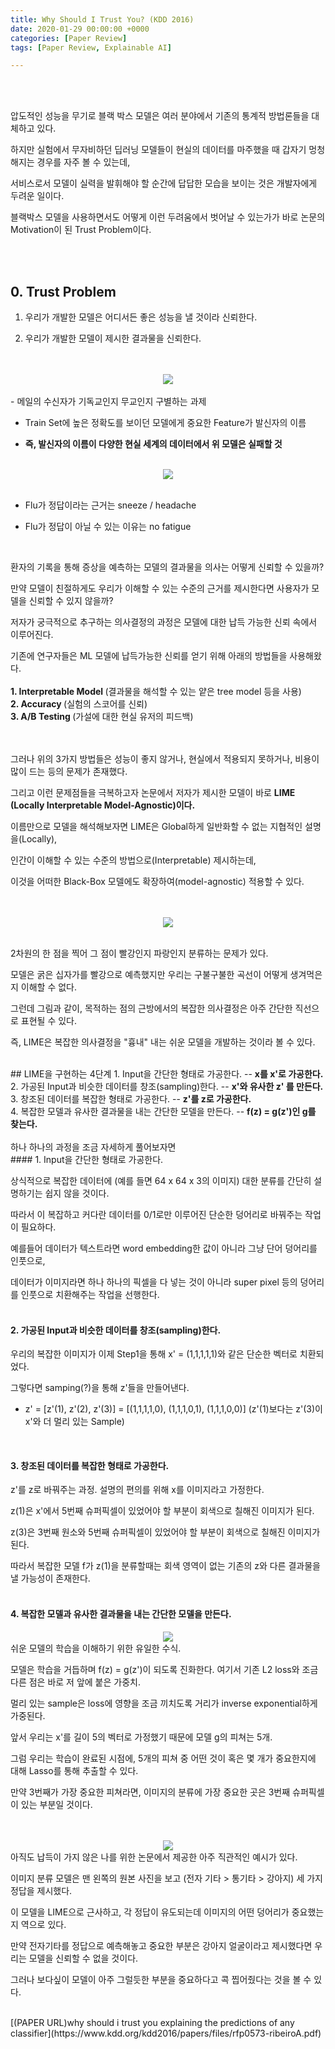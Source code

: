 ```yaml
---
title: Why Should I Trust You? (KDD 2016)
date: 2020-01-29 00:00:00 +0000
categories: [Paper Review]
tags: [Paper Review, Explainable AI]

---
```


<br/>

<br/>

압도적인 성능을 무기로 블랙 박스 모델은 여러 분야에서 기존의 통계적 방법론들을 대체하고 있다.  

하지만 실험에서 무자비하던 딥러닝 모델들이 현실의 데이터를 마주했을 때 갑자기 멍청해지는 경우를 자주 볼 수 있는데,  

서비스로서 모델이 실력을 발휘해야 할 순간에 답답한 모습을 보이는 것은 개발자에게 두려운 일이다.  

블랙박스 모델을 사용하면서도 어떻게 이런 두려움에서 벗어날 수 있는가가 바로 논문의 Motivation이 된 Trust Problem이다.  

<br/>

<br/>

## 0. Trust Problem
1. 우리가 개발한 모델은 어디서든 좋은 성능을 낼 것이라 신뢰한다.  
  
2. 우리가 개발한 모델이 제시한 결과물을 신뢰한다. 

<br/>

<br/>
<center><img src="/assets/img/pr/lime/limeone.jpg"></center>
<br/>
- 메일의 수신자가 기독교인지 무교인지 구별하는 과제  
  
- Train Set에 높은 정확도를 보이던 모델에게 중요한 Feature가 발신자의 이름  
  
- <b> 즉, 발신자의 이름이 다양한 현실 세계의 데이터에서 위 모델은 실패할 것</b>    
  

<br/>

<center><img src="/assets/img/pr/lime/limetwo.jpg"></center>
<br/>

- Flu가 정답이라는 근거는 sneeze / headache  
  
- Flu가 정답이 아닐 수 있는 이유는 no fatigue  
  

<br/>

환자의 기록을 통해 증상을 예측하는 모델의 결과물을 의사는 어떻게 신뢰할 수 있을까?  

만약 모델이 친절하게도 우리가 이해할 수 있는 수준의 근거를 제시한다면 사용자가 모델을 신뢰할 수 있지 않을까?  

저자가 궁극적으로 추구하는 의사결정의 과정은 모델에 대한 납득 가능한 신뢰 속에서 이루어진다.  

기존에 연구자들은 ML 모델에 납득가능한 신뢰를 얻기 위해 아래의 방법들을 사용해왔다.  
<br/>
<b>1. Interpretable Model </b>(결과물을 해석할 수 있는 얕은 tree model 등을 사용)
<br>
<b>2. Accuracy </b> (실험의 스코어를 신뢰) 
<br>
<b>3. A/B Testing </b> (가설에 대한 현실 유저의 피드백)  

<br/>

<br/>
그러나 위의 3가지 방법들은 성능이 좋지 않거나, 현실에서 적용되지 못하거나, 비용이 많이 드는 등의 문제가 존재했다.  

그리고 이런 문제점들을 극복하고자 논문에서 저자가 제시한 모델이 바로 <b>LIME (Locally Interpretable Model-Agnostic)이다.</b>  

이름만으로 모델을 해석해보자면 LIME은 Global하게 일반화할 수 없는 지협적인 설명을(Locally),  

인간이 이해할 수 있는 수준의 방법으로(Interpretable) 제시하는데,  

이것을 어떠한 Black-Box 모델에도 확장하여(model-agnostic) 적용할 수 있다.  
<br/>

<br/>
<center><img src="/assets/img/pr/lime/limethree.jpg"></center>
<br/>

2차원의 한 점을 찍어 그 점이 빨강인지 파랑인지 분류하는 문제가 있다.  

모델은 굵은 십자가를 빨강으로 예측했지만 우리는 구불구불한 곡선이 어떻게 생겨먹은지 이해할 수 없다.  

그런데 그림과 같이, 목적하는 점의 근방에서의 복잡한 의사결정은 아주 간단한 직선으로 표현될 수 있다.  

즉, LIME은 복잡한 의사결정을 "흉내" 내는 쉬운 모델을 개발하는 것이라 볼 수 있다.
<br/>

<br/>
## LIME을 구현하는 4단계  
1. Input을 간단한 형태로 가공한다.  -- <b>x를 x'로 가공한다.  </b>
<br>
2. 가공된 Input과 비슷한 데이터를 창조(sampling)한다. -- <b>x'와 유사한 z' 를 만든다.  </b>
<br>
3. 창조된 데이터를 복잡한 형태로 가공한다. -- <b>z'를 z로 가공한다.  </b>
<br>
4. 복잡한 모델과 유사한 결과물을 내는 간단한 모델을 만든다. -- <b>f(z) = g(z')인 g를 찾는다.</b>  
<br/>

<br/>
하나 하나의 과정을 조금 자세하게 풀어보자면  
<br>
#### 1. Input을 간단한 형태로 가공한다.  

상식적으로 복잡한 데이터에 (예를 들면 64 x 64 x 3의 이미지) 대한 분류를 간단히 설명하기는 쉽지 않을 것이다.  

따라서 이 복잡하고 커다란 데이터를 0/1로만 이루어진 단순한 덩어리로 바꿔주는 작업이 필요하다.  

예를들어 데이터가 텍스트라면 word embedding한 값이 아니라 그냥 단어 덩어리를 인풋으로,  

데이터가 이미지라면 하나 하나의 픽셀을 다 넣는 것이 아니라 super pixel 등의 덩어리를 인풋으로 치환해주는 작업을 선행한다.  
<br/>

#### 2. 가공된 Input과 비슷한 데이터를 창조(sampling)한다.  

우리의 복잡한 이미지가 이제 Step1을 통해 x' = (1,1,1,1,1)와 같은 단순한 벡터로 치환되었다.  

그렇다면 samping(?)을 통해 z'들을 만들어낸다.  
- z' = [z'(1), z'(2), z'(3)] = [(1,1,1,1,0), (1,1,1,0,1), (1,1,1,0,0)] (z'(1)보다는 z'(3)이 x'와 더 멀리 있는 Sample)  
<br/>
  
#### 3. 창조된 데이터를 복잡한 형태로 가공한다.  

z'를 z로 바꿔주는 과정. 설명의 편의를 위해 x를 이미지라고 가정한다.  

z(1)은 x'에서 5번째 슈퍼픽셀이 있었어야 할 부분이 회색으로 칠해진 이미지가 된다.  

z(3)은 3번째 원소와 5번째 슈퍼픽셀이 있었어야 할 부분이 회색으로 칠해진 이미지가 된다.  

따라서 복잡한 모델 f가 z(1)을 분류할때는 회색 영역이 없는 기존의 z와 다른 결과물을 낼 가능성이 존재한다.  
<br/>

#### 4. 복잡한 모델과 유사한 결과물을 내는 간단한 모델을 만든다.  

<center><img src="/assets/img/pr/lime/limefour.jpg"></center>  
쉬운 모델의 학습을 이해하기 위한 유일한 수식.  

모델은 학습을 거듭하며 f(z) = g(z')이 되도록 진화한다. 여기서 기존 L2 loss와 조금 다른 점은 바로 저 앞에 붙은 가중치.  

멀리 있는 sample은 loss에 영향을 조금 끼치도록 거리가 inverse exponential하게 가중된다.  

앞서 우리는 x'를 길이 5의 벡터로 가정했기 때문에 모델 g의 피쳐는 5개.  

그럼 우리는 학습이 완료된 시점에, 5개의 피쳐 중 어떤 것이 혹은 몇 개가 중요한지에 대해 Lasso를 통해 추출할 수 있다.  

만약 3번째가 가장 중요한 피쳐라면, 이미지의 분류에 가장 중요한 곳은 3번째 슈퍼픽셀이 있는 부분일 것이다.  
<br/>

<br/>
<center><img src="/assets/img/pr/lime/limefive.jpg"></center> 
아직도 납득이 가지 않은 나를 위한 논문에서 제공한 아주 직관적인 예시가 있다.  

이미지 분류 모델은 맨 왼쪽의 원본 사진을 보고 (전자 기타 > 통기타 > 강아지) 세 가지 정답을 제시했다.  

이 모델을 LIME으로 근사하고, 각 정답이 유도되는데 이미지의 어떤 덩어리가 중요했는지 역으로 있다.  

만약 전자기타를 정답으로 예측해놓고 중요한 부분은 강아지 얼굴이라고 제시했다면 우리는 모델을 신뢰할 수 없을 것이다.  

그러나 보다싶이 모델이 아주 그럴듯한 부분을 중요하다고 콕 찝어줬다는 것을 볼 수 있다.
<br/>

<br/>
[(PAPER URL)why should i trust you explaining the predictions of any classifier](https://www.kdd.org/kdd2016/papers/files/rfp0573-ribeiroA.pdf)   
